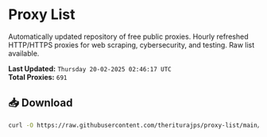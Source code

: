 # Proxy List

Automatically updated repository of free public proxies. Hourly refreshed HTTP/HTTPS proxies for web scraping, cybersecurity, and testing. Raw list available.

**Last Updated:** `Thursday 20-02-2025 02:46:17 UTC`  
**Total Proxies:** `691`

## 📥 Download
```bash
curl -O https://raw.githubusercontent.com/theriturajps/proxy-list/main/proxies.txt
